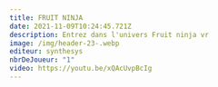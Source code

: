 ```yaml
---
title: FRUIT NINJA
date: 2021-11-09T10:24:45.721Z
description: Entrez dans l'univers Fruit ninja vr
image: /img/header-23-.webp
editeur: synthesys
nbrDeJoueur: "1"
video: https://youtu.be/xQAcUvpBcIg
---
```

